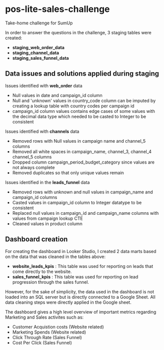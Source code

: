 # pos-lite-sales-challenge
Take-home challenge for SumUp

In order to answer the questions in the challenge, 3 staging tables were created:
- **staging_web_order_data**
- **staging_channel_data**
- **staging_sales_funnel_data**

## Data issues and solutions applied during staging
Issues identified with **web_order** data
- Null values in date and campaign_id column 
- Null and 'unknown' values in country_code column can be imputed by creating a lookup table with country codes per campaign id 
- campaign_id column values contains edge cases of some values with the decimal data type which needed to be casted to Integer to be consistent 

Issues identified with **channels** data
- Removed rows with Null values in campaign name and channel_5 columns 
- Removed all white spaces in campaign_name, channel_3, channel_4 channel_5 columns
- Dropped column campaign_period_budget_category since values are not always complete 
- Removed duplicates so that only unique values remain

Issues identified in the **leads_funnel** data
- Removed rows with unknown and null values in campaign_name and campaign_id columns 
- Casted values in campaign_id column to Integer datatype to be consistent
- Replaced null values in campaign_id and campaign_name columns with values from campaign lookup CTE
- Cleaned values in product column

## Dashboard creation
For creating the dashboard in Looker Studio, I created 2 data marts based on the data that was cleaned in the tables above:
- **website_leads_kpis** : This table was used for reporting on leads that come directly to the website.
- **sales_funnel_kpis** : This table was used for reporting on lead progression through the sales funnel.

However, for the sake of simplicity, the data used in the dashboard is not loaded into an SQL server but is directly connected to a Google Sheet. All data cleaning steps were directly applied in the Google sheet.

The dashboard gives a high level overview of important metrics regarding Marketing and Sales activites such as:
- Customer Acquistion costs (Website related)
- Marketing Spends (Website related)
- Click Through Rate (Sales Funnel)
- Cost Per Click (Sales Funnel)
